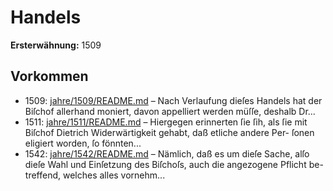 # Handels

**Ersterwähnung:** 1509

## Vorkommen
- 1509: [jahre/1509/README.md](../jahre/1509/README.md) – Nach Verlaufung dieſes Handels hat der Biſchof
allerhand moniert, davon appelliert werden müſſe, deshalb
Dr...
- 1511: [jahre/1511/README.md](../jahre/1511/README.md) – Hiergegen erinnerten ſie ſih, als ſie mit Biſchof
Dietrich Widerwärtigkeit gehabt, daß etliche andere Per-
ſonen eligiert worden, ſo fönnten...
- 1542: [jahre/1542/README.md](../jahre/1542/README.md) – Nämlich, daß es um dieſe Sache, alſo dieſe Wahl
und Einſetzung des Biſchoſs, auch die angezogene Pflicht be-
treffend, welches alles vornehm...
